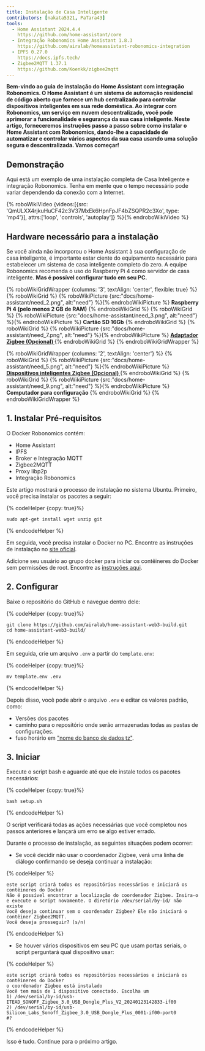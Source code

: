 ```yaml
---
title: Instalação de Casa Inteligente
contributors: [nakata5321, PaTara43]
tools:
  - Home Assistant 2024.4.4
    https://github.com/home-assistant/core
  - Integração Robonomics Home Assistant 1.8.3
    https://github.com/airalab/homeassistant-robonomics-integration
  - IPFS 0.27.0
    https://docs.ipfs.tech/
  - Zigbee2MQTT 1.37.1
    https://github.com/Koenkk/zigbee2mqtt
---
```


**Bem-vindo ao guia de instalação do Home Assistant com integração Robonomics. O Home Assistant é um sistema de automação residencial de código aberto que fornece um hub centralizado para controlar dispositivos inteligentes em sua rede doméstica. Ao integrar com Robonomics, um serviço em nuvem descentralizado, você pode aprimorar a funcionalidade e segurança da sua casa inteligente. Neste artigo, forneceremos instruções passo a passo sobre como instalar o Home Assistant com Robonomics, dando-lhe a capacidade de automatizar e controlar vários aspectos da sua casa usando uma solução segura e descentralizada. Vamos começar!**

## Demonstração

Aqui está um exemplo de uma instalação completa de Casa Inteligente e integração Robonomics. Tenha em mente que o tempo necessário pode variar dependendo da conexão com a Internet.

{% roboWikiVideo {videos:[{src: 'QmULXX4rjkuHuCF42c3V37MxEk6HpnFpJF4bZSQPR2c3Xo', type: 'mp4'}], attrs:['loop', 'controls', 'autoplay']} %}{% endroboWikiVideo %}

## Hardware necessário para a instalação

Se você ainda não incorporou o Home Assistant à sua configuração de casa inteligente, é importante estar ciente do equipamento necessário para estabelecer um sistema de casa inteligente completo do zero. A equipe Robonomics recomenda o uso do Raspberry Pi 4 como servidor de casa inteligente. **Mas é possível configurar tudo em seu PC.**


{% roboWikiGridWrapper {columns: '3', textAlign: 'center', flexible: true} %}
	{% roboWikiGrid %} {% roboWikiPicture {src:"docs/home-assistant/need_2.png", alt:"need"} %}{% endroboWikiPicture %}
	<b>Raspberry Pi 4 (pelo menos 2 GB de RAM)</b>
	{% endroboWikiGrid %}
	{% roboWikiGrid %} 	{% roboWikiPicture {src:"docs/home-assistant/need_3.png", alt:"need"} %}{% endroboWikiPicture %}
	<b>Cartão SD 16Gb</b> {% endroboWikiGrid %}
	{% roboWikiGrid %} 	{% roboWikiPicture {src:"docs/home-assistant/need_7.png", alt:"need"} %}{% endroboWikiPicture %}
	<a href="https://www.zigbee2mqtt.io/information/supported_adapters.html" target="_blank"> <b> Adaptador Zigbee (Opcional) </b> </a>  {% endroboWikiGrid %}
{% endroboWikiGridWrapper %}

{% roboWikiGridWrapper {columns: '2', textAlign: 'center'} %}
	{% roboWikiGrid %} {% roboWikiPicture {src:"docs/home-assistant/need_5.png", alt:"need"} %}{% endroboWikiPicture %}
	 <a href="https://www.zigbee2mqtt.io/supported-devices/" target="_blank"> <b> Dispositivos inteligentes Zigbee (Opcional) </b> </a>  {% endroboWikiGrid %}
	{% roboWikiGrid %} 	{% roboWikiPicture {src:"docs/home-assistant/need_9.png", alt:"need"} %}{% endroboWikiPicture %}
	<b>Computador para configuração</b>  {% endroboWikiGrid %}
{% endroboWikiGridWrapper %}

## 1. Instalar Pré-requisitos

O Docker Robonomics contém:
- Home Assistant
- IPFS
- Broker e Integração MQTT
- Zigbee2MQTT
- Proxy libp2p
- Integração Robonomics

Este artigo mostrará o processo de instalação no sistema Ubuntu. Primeiro, você precisa instalar os pacotes a seguir:


{% codeHelper {copy: true}%}

```
sudo apt-get install wget unzip git
```

{% endcodeHelper %}

Em seguida, você precisa instalar o Docker no PC. Encontre as instruções de instalação no [site oficial](https://docs.docker.com/engine/install/).

<robo-wiki-note type="warning" title="Informação importante">

  Adicione seu usuário ao grupo docker para iniciar os contêineres do Docker sem permissões de root. Encontre as [instruções aqui](https://docs.docker.com/engine/install/linux-postinstall/).

</robo-wiki-note>

## 2. Configurar

Baixe o repositório do GitHub e navegue dentro dele:


{% codeHelper {copy: true}%}

```
git clone https://github.com/airalab/home-assistant-web3-build.git
cd home-assistant-web3-build/
```

{% endcodeHelper %}

Em seguida, crie um arquivo `.env` a partir do `template.env`:


{% codeHelper {copy: true}%}

```
mv template.env .env
```

{% endcodeHelper %}

Depois disso, você pode abrir o arquivo `.env` e editar os valores padrão, como:
- Versões dos pacotes
- caminho para o repositório onde serão armazenadas todas as pastas de configurações.
- fuso horário em ["nome do banco de dados tz"](https://en.wikipedia.org/wiki/List_of_tz_database_time_zones).

## 3. Iniciar

Execute o script bash e aguarde até que ele instale todos os pacotes necessários:

{% codeHelper {copy: true}%}

```
bash setup.sh
```

{% endcodeHelper %}

O script verificará todas as ações necessárias que você completou nos passos anteriores e lançará um erro se algo estiver errado.

Durante o processo de instalação, as seguintes situações podem ocorrer:
- Se você decidir não usar o coordenador Zigbee, verá uma linha de diálogo confirmando se deseja continuar a instalação:

{% codeHelper %}

```
este script criará todos os repositórios necessários e iniciará os contêineres do Docker
Não é possível encontrar a localização do coordenador Zigbee. Insira-o e execute o script novamente. O diretório /dev/serial/by-id/ não existe
Você deseja continuar sem o coordenador Zigbee? Ele não iniciará o contêiner Zigbee2MQTT.
Você deseja prosseguir? (s/n)
```

{% endcodeHelper %}


- Se houver vários dispositivos em seu PC que usam portas seriais, o script perguntará qual dispositivo usar:

{% codeHelper %}

```
este script criará todos os repositórios necessários e iniciará os contêineres do Docker
o coordenador Zigbee está instalado
Você tem mais de 1 dispositivo conectado. Escolha um
1) /dev/serial/by-id/usb-ITEAD_SONOFF_Zigbee_3.0_USB_Dongle_Plus_V2_20240123142833-if00
2) /dev/serial/by-id/usb-Silicon_Labs_Sonoff_Zigbee_3.0_USB_Dongle_Plus_0001-if00-port0
#?
```

{% endcodeHelper %}

Isso é tudo. Continue para o próximo artigo.